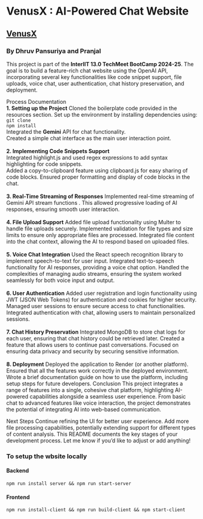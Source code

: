 # VenusX : AI-Powered Chat Website<br>
## <a href = "https://interiitps-frontend.onrender.com/">VenusX</a><br>
### By Dhruv Pansuriya and Pranjal
This project is part of the <strong>InterIIT 13.0 TechMeet BootCamp 2024-25</strong>. The goal is to build a feature-rich chat website using the OpenAI API, incorporating several key functionalities like code snippet support, file uploads, voice chat, user authentication, chat history preservation, and deployment.

Process Documentation<br>
<strong>1. Setting up the Project</strong>
Cloned the boilerplate code provided in the resources section.
Set up the environment by installing dependencies using:<br>
```git clone```<br>
```npm install```<br>
Integrated the <strong>Gemini</strong> API for chat functionality.<br>
Created a simple chat interface as the main user interaction point.<br><br>
<strong>2. Implementing Code Snippets Support</strong><br>
Integrated highlight.js and used regex expressions to add syntax highlighting for code snippets.<br>
Added a copy-to-clipboard feature using clipboard.js for easy sharing of code blocks.
Ensured proper formatting and display of code blocks in the chat.<br><br>
<strong>3. Real-Time Streaming of Responses</strong>
Implemented real-time streaming of Gemini API stream functions .
This allowed progressive loading of AI responses, ensuring smooth user interaction.<br><br>
<strong>4. File Upload Support</strong>
Added file upload functionality using Multer to handle file uploads securely.
Implemented validation for file types and size limits to ensure only appropriate files are processed.
Integrated file content into the chat context, allowing the AI to respond based on uploaded files.<br><br>
<strong>5. Voice Chat Integration</strong>
Used the React speech recognition library to implement speech-to-text for user input.
Integrated text-to-speech functionality for AI responses, providing a voice chat option.
Handled the complexities of managing audio streams, ensuring the system worked seamlessly for both voice input and output.<br><br>
<strong>6. User Authentication</strong>
Added user registration and login functionality using JWT (JSON Web Tokens) for authentication and cookies for higher security.
Managed user sessions to ensure secure access to chat functionalities.
Integrated authentication with chat, allowing users to maintain personalized sessions.<br><br>
<strong>7. Chat History Preservation</strong>
Integrated MongoDB to store chat logs for each user, ensuring that chat history could be retrieved later.
Created a feature that allows users to continue past conversations.
Focused on ensuring data privacy and security by securing sensitive information.<br><br>
<strong>8. Deployment</strong>
Deployed the application to Render (or another platform).
Ensured that all the features work correctly in the deployed environment.
Wrote a brief documentation guide on how to use the platform, including setup steps for future developers.
Conclusion
This project integrates a range of features into a single, cohesive chat platform, highlighting AI-powered capabilities alongside a seamless user experience. From basic chat to advanced features like voice interaction, the project demonstrates the potential of integrating AI into web-based communication.

Next Steps
Continue refining the UI for better user experience.
Add more file processing capabilities, potentially extending support for different types of content analysis.
This README documents the key stages of your development process. Let me know if you’d like to adjust or add anything!

### To setup the wbsite locally
#### Backend 
    npm run install server && npm run start-server
#### Frontend
    npm run install-client && npm run build-client && npm start-client
